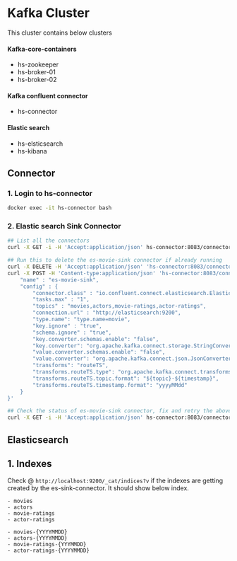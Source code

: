 # Kafka Cluster

This cluster contains below clusters
#### Kafka-core-containers
- hs-zookeeper
- hs-broker-01
- hs-broker-02

#### Kafka confluent connector
- hs-connector

#### Elastic search
- hs-elsticsearch
- hs-kibana

## Connector 
### 1. Login to hs-connector
```bash
docker exec -it hs-connector bash
```
### 2. Elastic search Sink Connector
```bash
## List all the connectors
curl -X GET -i -H 'Accept:application/json' hs-connector:8083/connectors/

## Run this to delete the es-movie-sink connector if already running
curl -X DELETE -H 'Accept:application/json' 'hs-connector:8083/connectors/es-movie-sink'
curl -X POST -H 'Content-type:application/json' 'hs-connector:8083/connectors' -d '{
    "name" : "es-movie-sink",
    "config" : {
        "connector.class" : "io.confluent.connect.elasticsearch.ElasticsearchSinkConnector",
        "tasks.max" : "1",
        "topics" : "movies,actors,movie-ratings,actor-ratings", 
        "connection.url" : "http://elasticsearch:9200",
        "type.name": "type.name=movie",
        "key.ignore" : "true",
        "schema.ignore" : "true",
        "key.converter.schemas.enable": "false",
        "key.converter": "org.apache.kafka.connect.storage.StringConverter",
        "value.converter.schemas.enable": "false",
        "value.converter": "org.apache.kafka.connect.json.JsonConverter",
        "transforms": "routeTS",
        "transforms.routeTS.type": "org.apache.kafka.connect.transforms.TimestampRouter",
        "transforms.routeTS.topic.format": "${topic}-${timestamp}",
        "transforms.routeTS.timestamp.format": "yyyyMMdd"
    }
}'

## Check the status of es-movie-sink connector, fix and retry the above in sequence
curl -X GET -i -H 'Accept:application/json' hs-connector:8083/connectors/es-movie-sink/status
```

## Elasticsearch
## 1. Indexes
Check @ `http://localhost:9200/_cat/indices?v` if the indexes are getting created by the es-sink-connector. It should show below index.

    - movies
    - actors
    - movie-ratings
    - actor-ratings

    - movies-{YYYYMMDD}
    - actors-{YYYYMMDD}
    - movie-ratings-{YYYMMDD}
    - actor-ratings-{YYYYMMDD}




